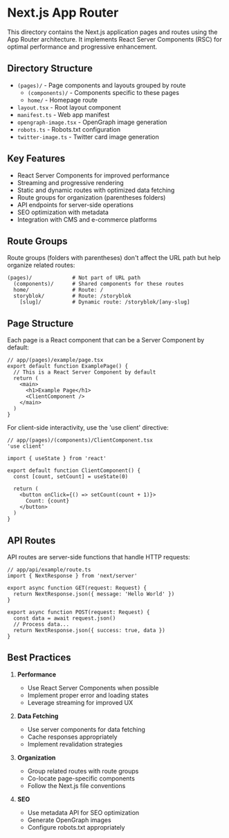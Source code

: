 # Next.js App Router

This directory contains the Next.js application pages and routes using the App Router architecture. It implements React Server Components (RSC) for optimal performance and progressive enhancement.

## Directory Structure

- `(pages)/` - Page components and layouts grouped by route
  - `(components)/` - Components specific to these pages
  - `home/` - Homepage route
- `layout.tsx` - Root layout component
- `manifest.ts` - Web app manifest
- `opengraph-image.tsx` - OpenGraph image generation
- `robots.ts` - Robots.txt configuration
- `twitter-image.ts` - Twitter card image generation

## Key Features

- React Server Components for improved performance
- Streaming and progressive rendering
- Static and dynamic routes with optimized data fetching
- Route groups for organization (parentheses folders)
- API endpoints for server-side operations
- SEO optimization with metadata
- Integration with CMS and e-commerce platforms

## Route Groups

Route groups (folders with parentheses) don't affect the URL path but help organize related routes:

```
(pages)/             # Not part of URL path
  (components)/      # Shared components for these routes
  home/              # Route: /
  storyblok/         # Route: /storyblok
    [slug]/          # Dynamic route: /storyblok/[any-slug]
```

## Page Structure

Each page is a React component that can be a Server Component by default:

```tsx
// app/(pages)/example/page.tsx
export default function ExamplePage() {
  // This is a React Server Component by default
  return (
    <main>
      <h1>Example Page</h1>
      <ClientComponent />
    </main>
  )
}
```

For client-side interactivity, use the 'use client' directive:

```tsx
// app/(pages)/(components)/ClientComponent.tsx
'use client'

import { useState } from 'react'

export default function ClientComponent() {
  const [count, setCount] = useState(0)
  
  return (
    <button onClick={() => setCount(count + 1)}>
      Count: {count}
    </button>
  )
}
```

## API Routes

API routes are server-side functions that handle HTTP requests:

```tsx
// app/api/example/route.ts
import { NextResponse } from 'next/server'

export async function GET(request: Request) {
  return NextResponse.json({ message: 'Hello World' })
}

export async function POST(request: Request) {
  const data = await request.json()
  // Process data...
  return NextResponse.json({ success: true, data })
}
```

## Best Practices

1. **Performance**
   - Use React Server Components when possible
   - Implement proper error and loading states
   - Leverage streaming for improved UX

2. **Data Fetching**
   - Use server components for data fetching
   - Cache responses appropriately
   - Implement revalidation strategies

3. **Organization**
   - Group related routes with route groups
   - Co-locate page-specific components
   - Follow the Next.js file conventions
   
4. **SEO**
   - Use metadata API for SEO optimization
   - Generate OpenGraph images
   - Configure robots.txt appropriately 